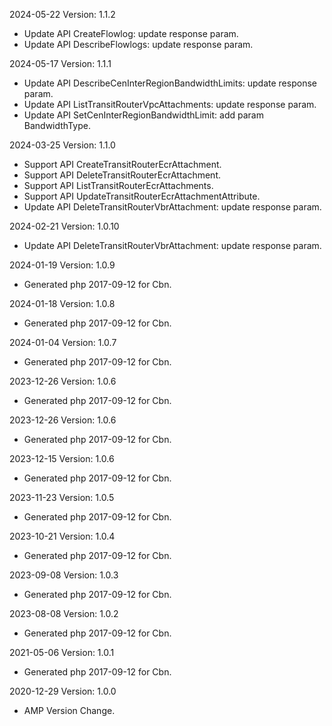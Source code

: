 2024-05-22 Version: 1.1.2
- Update API CreateFlowlog: update response param.
- Update API DescribeFlowlogs: update response param.


2024-05-17 Version: 1.1.1
- Update API DescribeCenInterRegionBandwidthLimits: update response param.
- Update API ListTransitRouterVpcAttachments: update response param.
- Update API SetCenInterRegionBandwidthLimit: add param BandwidthType.


2024-03-25 Version: 1.1.0
- Support API CreateTransitRouterEcrAttachment.
- Support API DeleteTransitRouterEcrAttachment.
- Support API ListTransitRouterEcrAttachments.
- Support API UpdateTransitRouterEcrAttachmentAttribute.
- Update API DeleteTransitRouterVbrAttachment: update response param.


2024-02-21 Version: 1.0.10
- Update API DeleteTransitRouterVbrAttachment: update response param.


2024-01-19 Version: 1.0.9
- Generated php 2017-09-12 for Cbn.

2024-01-18 Version: 1.0.8
- Generated php 2017-09-12 for Cbn.

2024-01-04 Version: 1.0.7
- Generated php 2017-09-12 for Cbn.

2023-12-26 Version: 1.0.6
- Generated php 2017-09-12 for Cbn.

2023-12-26 Version: 1.0.6
- Generated php 2017-09-12 for Cbn.

2023-12-15 Version: 1.0.6
- Generated php 2017-09-12 for Cbn.

2023-11-23 Version: 1.0.5
- Generated php 2017-09-12 for Cbn.

2023-10-21 Version: 1.0.4
- Generated php 2017-09-12 for Cbn.

2023-09-08 Version: 1.0.3
- Generated php 2017-09-12 for Cbn.

2023-08-08 Version: 1.0.2
- Generated php 2017-09-12 for Cbn.

2021-05-06 Version: 1.0.1
- Generated php 2017-09-12 for Cbn.

2020-12-29 Version: 1.0.0
- AMP Version Change.

